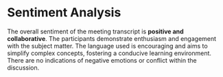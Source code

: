 # Sentiment Analysis

The overall sentiment of the meeting transcript is **positive and collaborative**. The participants demonstrate enthusiasm and engagement with the subject matter. The language used is encouraging and aims to simplify complex concepts, fostering a conducive learning environment. There are no indications of negative emotions or conflict within the discussion.